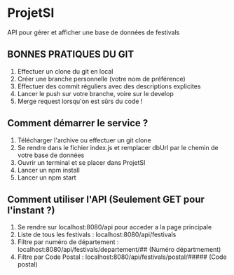 # ProjetSI
API pour gérer et afficher une base de données de festivals 

## BONNES PRATIQUES DU GIT 
1) Effectuer un clone du git en local
2) Créer une branche personnelle (votre nom de préférence) 
3) Effectuer des commit réguliers avec des descriptions explicites
4) Lancer le push sur votre branche, voire sur le develop
5) Merge request lorsqu'on est sûrs du code !

## Comment démarrer le service ?
1) Télécharger l'archive ou effectuer un git clone
2) Se rendre dans le fichier index.js et remplacer dbUrl par le chemin de votre base de données
3) Ouvrir un terminal et se placer dans ProjetSI
4) Lancer un npm install
5) Lancer un npm start

## Comment utiliser l'API (Seulement GET pour l'instant ?)
1) Se rendre sur localhost:8080/api pour acceder a la page principale
2) Liste de tous les festivals : localhost:8080/api/festivals
3) Filtre par numéro de département : localhost:8080/api/festivals/departement/## (Numéro départmement)
4) Filtre par Code Postal : localhost:8080/api/festivals/postal/##### (Code postal)  
